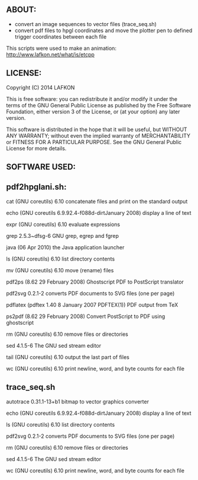 
ABOUT:
----------------------------------------------------------------------
- convert an image sequences to vector files (trace_seq.sh)
- convert pdf files to hpgl coordinates and move the plotter pen to
  defined trigger coordinates between each file

This scripts were used to make an animation:
http://www.lafkon.net/what/is/etcpp 


LICENSE:
----------------------------------------------------------------------

Copyright (C) 2014 LAFKON

This is free software: you can redistribute it and/or modify
it under the terms of the GNU General Public License as published by
the Free Software Foundation, either version 3 of the License, or
(at your option) any later version.

This software is distributed in the hope that it will be useful,
but WITHOUT ANY WARRANTY; without even the implied warranty of
MERCHANTABILITY or FITNESS FOR A PARTICULAR PURPOSE.
See the GNU General Public License for more details.



SOFTWARE USED:
----------------------------------------------------------------------

pdf2hpglani.sh:
---------------

cat (GNU coreutils) 6.10
concatenate files and print on the standard output

echo (GNU coreutils 6.9.92.4-f088d-dirtJanuary 2008)
display a line of text

expr (GNU coreutils) 6.10
evaluate expressions

grep 2.5.3~dfsg-6
GNU grep, egrep and fgrep

java (06 Apr 2010)
the Java application launcher

ls (GNU coreutils) 6.10
list directory contents

mv (GNU coreutils) 6.10
move (rename) files

pdf2ps (8.62 29 February 2008)
Ghostscript PDF to PostScript translator

pdf2svg 0.2.1-2
converts PDF documents to SVG files (one per page)

pdflatex (pdftex 1.40 8 January 2007 PDFTEX(1))
PDF output from TeX

ps2pdf (8.62 29 February 2008)
Convert PostScript to PDF using ghostscript

rm (GNU coreutils) 6.10
remove files or directories

sed 4.1.5-6
The GNU sed stream editor

tail (GNU coreutils) 6.10
output the last part of files

wc (GNU coreutils) 6.10
print newline, word, and byte counts for each file


trace_seq.sh
------------

autotrace 0.31.1-13+b1
bitmap to vector graphics converter

echo (GNU coreutils 6.9.92.4-f088d-dirtJanuary 2008)
display a line of text

ls (GNU coreutils) 6.10
list directory contents

pdf2svg 0.2.1-2
converts PDF documents to SVG files (one per page)

rm (GNU coreutils) 6.10
remove files or directories

sed 4.1.5-6
The GNU sed stream editor

wc (GNU coreutils) 6.10
print newline, word, and byte counts for each file

